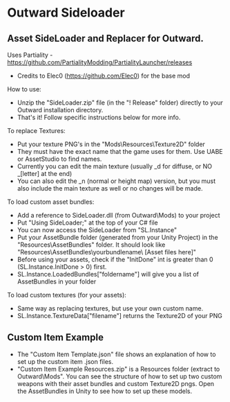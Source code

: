 # Outward Sideloader

## Asset SideLoader and Replacer for Outward.

Uses Partiality - https://github.com/PartialityModding/PartialityLauncher/releases

* Credits to Elec0 (https://github.com/Elec0) for the base mod

How to use:

* Unzip the "SideLoader.zip" file (in the "! Release" folder) directly to your Outward installation directory.
* That's it! Follow specific instructions below for more info.

To replace Textures:
* Put your texture PNG's in the "Mods\Resources\Texture2D\" folder
* They must have the exact name that the game uses for them. Use UABE or AssetStudio to find names.
* Currently you can edit the main texture (usually \_d for diffuse, or NO \_[letter] at the end)
* You can also edit the \_n (normal or height map) version, but you must also include the main texture as well or no changes will be made.

To load custom asset bundles:
* Add a reference to SideLoader.dll (from Outward\Mods\) to your project
* Put "Using SideLoader;" at the top of your C# file
* You can now access the SideLoader from "SL.Instance"
* Put your AssetBundle folder (generated from your Unity Project) in the "Resources\AssetBundles\" folder. It should look like "Resources\AssetBundles\yourbundlename\ [Asset files here]"
* Before using your assets, check if the "InitDone" int is greater than 0 (SL.Instance.InitDone > 0) first.
* SL.Instance.LoadedBundles["foldername"] will give you a list of AssetBundles in your folder

To load custom textures (for your assets):
* Same way as replacing textures, but use your own custom name.
* SL.Instance.TextureData["filename"] returns the Texture2D of your PNG

## Custom Item Example

* The "Custom Item Template.json" file shows an explanation of how to set up the custom item .json files.
* "Custom Item Example Resources.zip" is a Resources folder (extract to Outward\Mods\". You can see the structure of how to set up two custom weapons with their asset bundles and custom Texture2D pngs. Open the AssetBundles in Unity to see how to set up these models.
